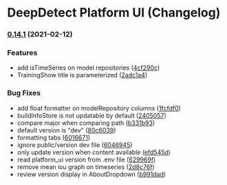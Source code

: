 # DeepDetect Platform UI (Changelog)

### [0.14.1](https://github.com/jolibrain/platform_ui/compare/v0.13.3...v0.14.1) (2021-02-12)


### Features

* add isTimeSeries on model repositories ([4cf290c](https://github.com/jolibrain/platform_ui/commit/4cf290c03b9e700677fd212fa2177aa1dd5c14d7))
* TrainingShow title is parameterized ([2adc1a4](https://github.com/jolibrain/platform_ui/commit/2adc1a40b3cd4c4cd1e3fa91aa8d96f36e69c419))


### Bug Fixes

* add float formatter on modelRepository columns ([1fcfdf0](https://github.com/jolibrain/platform_ui/commit/1fcfdf0b572dd20ce054083e9030e8b17c9fa294))
* buildInfoStore is not updatable by default ([2405057](https://github.com/jolibrain/platform_ui/commit/24050575a6632627408ac92a5e1236c630cf96c4))
* compare major when comparing path ([b331b93](https://github.com/jolibrain/platform_ui/commit/b331b93716e0aba479becf0f9ff428ee385dcee9))
* default version is "dev" ([80c6039](https://github.com/jolibrain/platform_ui/commit/80c6039a23356abe1a924976911aa1354d7d13f4))
* formatting tabs ([6016671](https://github.com/jolibrain/platform_ui/commit/60166716c2f29a59c3148381c69e3470775ec958))
* ignore public/version dev file ([6046945](https://github.com/jolibrain/platform_ui/commit/6046945df8e6f3099a3523eaf4c2da5dbcf4ef2f))
* only update version when content available ([efd545d](https://github.com/jolibrain/platform_ui/commit/efd545df079d115d72694dacbc363e9b61af4412))
* read platform_ui version from .env file ([629969f](https://github.com/jolibrain/platform_ui/commit/629969f97b161ac784206c6de376260ae30fa713))
* remove mean iou graph on timeseries ([2d8c76f](https://github.com/jolibrain/platform_ui/commit/2d8c76f8ff57a722104c5409828255dfa2d5ac87))
* review version display in AboutDropdown ([b991dad](https://github.com/jolibrain/platform_ui/commit/b991dad854858821a8cf0e7d2c3953209a3b9601))
